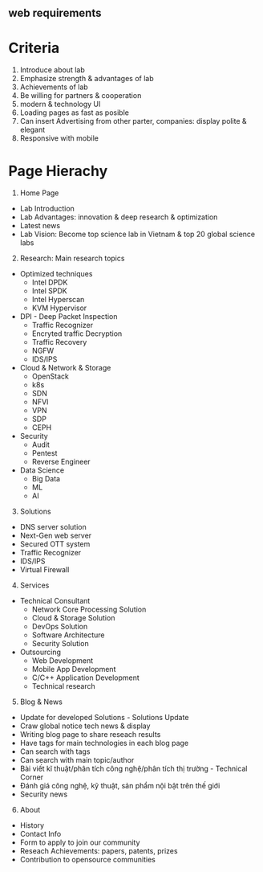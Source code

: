 web requirements
---

# Criteria
1. Introduce about lab
2. Emphasize strength & advantages of lab
3. Achievements of lab
4. Be willing for partners & cooperation
5. modern & technology UI 
6. Loading pages as fast as posible
7. Can insert Advertising from other parter, companies: display polite & elegant
8. Responsive with mobile

# Page Hierachy
1. Home Page
- Lab Introduction
- Lab Advantages: innovation & deep research & optimization
- Latest news
- Lab Vision: Become top science lab in Vietnam & top 20 global science labs
2. Research: Main research topics
- Optimized techniques
	- Intel DPDK
	- Intel SPDK
	- Intel Hyperscan
	- KVM Hypervisor
- DPI - Deep Packet Inspection
	- Traffic Recognizer
	- Encryted traffic Decryption
	- Traffic Recovery
	- NGFW
	- IDS/IPS
- Cloud & Network & Storage
	- OpenStack
	- k8s
	- SDN
	- NFVI
	- VPN
	- SDP
	- CEPH
- Security
	- Audit
	- Pentest
	- Reverse Engineer
- Data Science
	- Big Data
	- ML
	- AI
3. Solutions
- DNS server solution
- Next-Gen web server
- Secured OTT system
- Traffic Recognizer
- IDS/IPS
- Virtual Firewall
4. Services
- Technical Consultant 
	- Network Core Processing Solution
	- Cloud & Storage Solution
	- DevOps Solution
	- Software Architecture
	- Security Solution
- Outsourcing
	- Web Development
	- Mobile App Development
	- C/C++ Application Development
	- Technical research
5. Blog & News
- Update for developed Solutions - Solutions Update
- Craw global notice tech news & display
- Writing blog page to share reseach results
- Have tags for main technologies in each blog page
- Can search with tags
- Can search with main topic/author
- Bài viết kĩ thuật/phân tích công nghệ/phân tích thị trường - Technical Corner
- Đánh giá công nghệ, kỹ thuật, sản phẩm nội bật trên thế giới
- Security news
6. About
- History
- Contact Info
- Form to apply to join our community
- Reseach Achievements: papers, patents, prizes
- Contribution to opensource communities